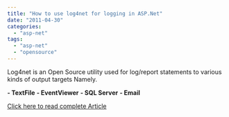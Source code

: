 ```yaml
---
title: "How to use log4net for logging in ASP.Net"
date: "2011-04-30"
categories: 
  - "asp-net"
tags: 
  - "asp-net"
  - "opensource"
---
```


Log4net is an Open Source utility used for log/report statements to various kinds of output targets Namely.

**\- TextFile** **\- EventViewer** **\- SQL Server** **\- Email**

[Click here to read complete Article](http://nagvbt.com/logging-using-log4net-in-asp-net/)

